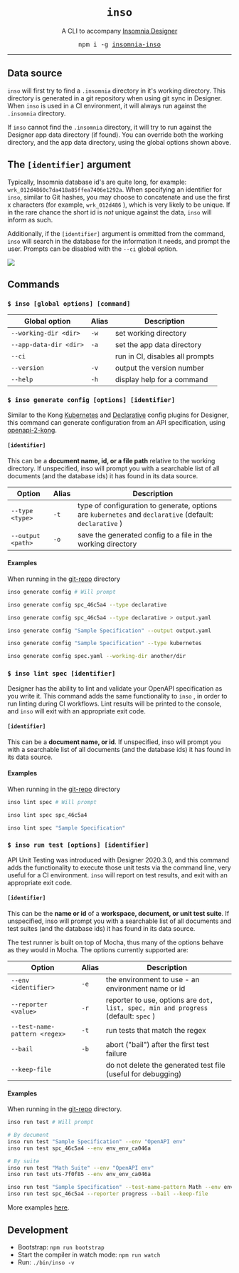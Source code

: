 <div align="center">
  <h1><code>inso</code></h1>
  A CLI to accompany <a href="https://insomnia.rest">Insomnia Designer</a>
  <pre>npm i -g <a href="https://www.npmjs.com/package/insomnia-inso">insomnia-inso</a></pre>
</div>

---

## Data source

`inso` will first try to find a `.insomnia` directory in it's working directory. This directory is generated in a git repository when using git sync in Designer. When `inso` is used in a CI environment, it will always run against the `.insomnia` directory.

If `inso` cannot find the `.insomnia` directory, it will try to run against the Designer app data directory (if found). You can override both the working directory, and the app data directory, using the global options shown above.

## The `[identifier]` argument

Typically, Insomnia database id's are quite long, for example: `wrk_012d4860c7da418a85ffea7406e1292a`. When specifying an identifier for `inso`, similar to Git hashes, you may choose to concatenate and use the first x characters (for example, `wrk_012d486` ), which is very likely to be unique. If in the rare chance the short id is _not_ unique against the data, `inso` will inform as such.

Additionally, if the `[identifier]` argument is ommitted from the command, `inso` will search in the database for the information it needs, and prompt the user. Prompts can be disabled with the `--ci` global option.

![](/assets/ci-demo.gif)

## Commands

### `$ inso [global options] [command]`

|Global option|Alias|Description|
|- |- |- |
| `--working-dir <dir>` | `-w` |set working directory|
| `--app-data-dir <dir>` | `-a` |set the app data directory|
| `--ci` | | run in CI, disables all prompts |
| `--version` | `-v` |output the version number|
| `--help` | `-h` |display help for a command|

### `$ inso generate config [options] [identifier]`

Similar to the Kong [Kubernetes](https://insomnia.rest/plugins/insomnia-plugin-kong-kubernetes-config) and [Declarative](https://insomnia.rest/plugins/insomnia-plugin-kong-declarative-config) config plugins for Designer, this command can generate configuration from an API specification, using [openapi-2-kong](https://www.npmjs.com/package/openapi-2-kong).

#### `[identifier]`

This can be a **document name, id, or a file path** relative to the working directory. If unspecified, inso will prompt you with a searchable list of all documents (and the database ids) it has found in its data source.

|Option|Alias|Description|
|- |- |- |
| `--type <type>` | `-t` |type of configuration to generate, options are `kubernetes` and `declarative` (default: `declarative` ) |
| `--output <path>` | `-o` |save the generated config to a file in the working directory|

#### Examples

When running in the [git-repo](/src/db/__fixtures__/git-repo) directory

``` sh
inso generate config # Will prompt

inso generate config spc_46c5a4 --type declarative

inso generate config spc_46c5a4 --type declarative > output.yaml

inso generate config "Sample Specification" --output output.yaml

inso generate config "Sample Specification" --type kubernetes

inso generate config spec.yaml --working-dir another/dir
```

### `$ inso lint spec [identifier]`

Designer has the ability to lint and validate your OpenAPI specification as you write it. This command adds the same functionality to `inso` , in order to run linting during CI workflows. Lint results will be printed to the console, and `inso` will exit with an appropriate exit code.

#### `[identifier]`

This can be a **document name, or id**. If unspecified, inso will prompt you with a searchable list of all documents (and the database ids) it has found in its data source.

#### Examples

When running in the [git-repo](/src/db/__fixtures__/git-repo) directory

``` sh
inso lint spec # Will prompt

inso lint spec spc_46c5a4

inso lint spec "Sample Specification"
```

### `$ inso run test [options] [identifier]`

API Unit Testing was introduced with Designer 2020.3.0, and this command adds the functionality to execute those unit tests via the command line, very useful for a CI environment. `inso` will report on test results, and exit with an appropriate exit code.

#### `[identifier]`

This can be the **name or id** of a **workspace, document, or unit test suite**. If unspecified, inso will prompt you with a searchable list of all documents and test suites (and the database ids) it has found in its data source.

The test runner is built on top of Mocha, thus many of the options behave as they would in Mocha. The options currently supported are:

|Option|Alias|Description|
|- |- |- |
| `--env <identifier>` | `-e` |the environment to use - an environment name or id |
| `--reporter <value>` | `-r` |reporter to use, options are `dot, list, spec, min and progress` (default: `spec` )|
| `--test-name-pattern <regex>` | `-t` | run tests that match the regex|
| `--bail` | `-b` | abort ("bail") after the first test failure|
| `--keep-file` | | do not delete the generated test file (useful for debugging)|

#### Examples

When running in the [git-repo](/src/db/__fixtures__/git-repo) directory.

```sh
inso run test # Will prompt

# By document
inso run test "Sample Specification" --env "OpenAPI env"
inso run test spc_46c5a4 --env env_env_ca046a

# By suite
inso run test "Math Suite" --env "OpenAPI env"
inso run test uts-7f0f85 --env env_env_ca046a

inso run test "Sample Specification" --test-name-pattern Math --env env_env_ca046a
inso run test spc_46c5a4 --reporter progress --bail --keep-file
```

More examples [here](https://github.com/Kong/insomnia/pull/2338).

## Development

* Bootstrap: `npm run bootstrap`
* Start the compiler in watch mode: `npm run watch`
* Run: `./bin/inso -v`
